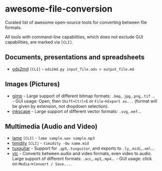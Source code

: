 # awesome-file-conversion
Curated list of awesome open-source tools for converting between file formats.

All tools with command-line capabilities, which does not exclude GUI capabilities, are marked via `[CLI]`.

## Documents, presentations and spreadsheets
- [ods2md](https://github.com/kennytm/ods2md) `[CLI]` - `ods2md.py input_file.ods > output_file.md`

## Images (Pictures)
- [gimp](https://www.gimp.org) - Large support of different bitmap formats: `.bmp`,`.jpg`,`.png`,`.tif` ... - GUI usage: Open, then `Shift+Ctrl+E` or `File`->`Export as...` (format will be given by extension, not dropdown selection). 
- [inkscape](https://inkscape.org) - Large support of different vector formats: `.svg`,`.emf`...

## Multimedia (Audio and Video)
- [lame](https://man.cx/lame(1)) `[CLI]` - `lame sample.wav sample.mp3`
- [timidity](https://man.cx/timidity(1)) `[CLI]` - `timidity -Ow name.mid`
- [tuxguitar](https://sourceforge.net/projects/tuxguitar) - Support for `.gp5`,`.tuxguitar`, and exports to `.ly`,`.midi`,`.xml`...
- [vlc](https://www.videolan.org) - Converts between audio and video formats, even video to audio. Large support of different formats: `.acc`,`.mp3`,`.mp4`... - GUI usage: click on `Media`->`Convert / Save...`.
